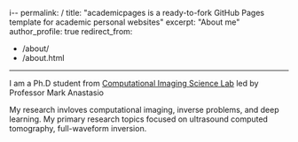 i--
permalink: /
title: "academicpages is a ready-to-fork GitHub Pages template for academic personal websites"
excerpt: "About me"
author_profile: true
redirect_from: 
  - /about/
  - /about.html
---

I am a Ph.D student from [Computational Imaging Science Lab](https://anastasio.bioengineering.illinois.edu/) led by Professor Mark Anastasio

My research invloves computational imaging, inverse problems, and deep learning. My primary research topics focused on ultrasound computed tomography, full-waveform inversion. 
